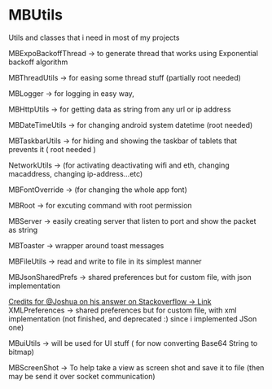 # MBUtils
Utils and classes that i need in most of my projects


MBExpoBackoffThread 	-> to generate thread that works using Exponential backoff algorithm

MBThreadUtils 			-> for easing some thread stuff (partially root needed)

MBLogger 				-> for logging in easy way,

MBHttpUtils 			-> for getting data as string from any url or ip address

MBDateTimeUtils 		-> for changing android system datetime (root needed)

MBTaskbarUtils 			-> for hiding and showing the taskbar of tablets that prevents it ( root needed )

NetworkUtils 			-> (for activating deactivating wifi and eth, changing macaddress, changing ip-address...etc)

MBFontOverride 			-> (for changing the whole app font)

MBRoot 					-> for excuting command with root permission

MBServer 				-> easily creating server that listen to port and show the packet as string

MBToaster 				-> wrapper around toast messages

MBFileUtils 			-> read and write to file in its simplest manner

MBJsonSharedPrefs 		-> shared preferences but for custom file, with json implementation

[Credits for @Joshua on his answer on Stackoverflow -> Link](http://stackoverflow.com/a/37940976/2296787)
XMLPreferences 			-> shared preferences but for custom file, with xml implementation (not finished, and deprecated :) since i implemented JSon one)

MBuiUtils 				-> will be used for UI stuff ( for now converting Base64 String to bitmap)

MBScreenShot 			-> To help take a view as screen shot and save it to file (then may be send it over socket communication)